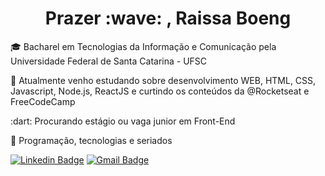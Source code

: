 <h1 align=center> Prazer :wave: , Raissa Boeng</h1>

<p>🎓 Bacharel em Tecnologias da Informação e Comunicação pela Universidade Federal de Santa Catarina - UFSC </p>
<p>🌱 Atualmente venho estudando sobre desenvolvimento WEB, HTML, CSS, Javascript, Node.js, ReactJS e curtindo os conteúdos da @Rocketseat e FreeCodeCamp</p>
<p> :dart: Procurando estágio ou vaga junior em Front-End </p>
<p>💜 Programação, tecnologias e seriados </p>


[![Linkedin Badge](https://img.shields.io/badge/-RaissaBoeng-blue?style=flat-square&logo=Linkedin&logoColor=white&link=https://www.linkedin.com/in/raissa-boeng-da-silva-a380a1157/)](https://www.linkedin.com/in/raissa-boeng-da-silva-a380a1157/)   [![Gmail Badge](https://img.shields.io/badge/-raissa.boeng@gmail.com-c14438?style=flat-square&logo=Gmail&logoColor=white&link=mailto:raissa.boeng@gmail.com)](mailto:raissa.boeng@gmail.com) 
